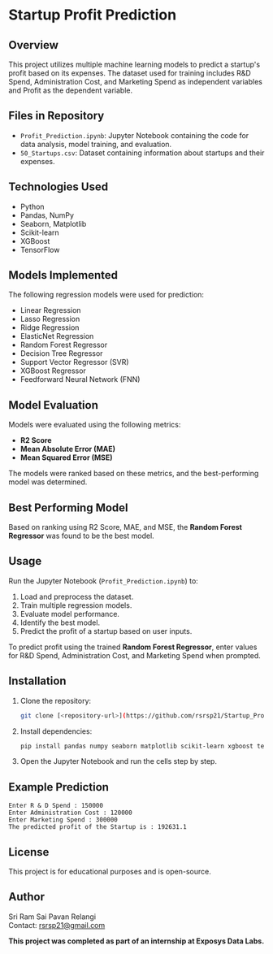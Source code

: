 # Startup Profit Prediction

## Overview

This project utilizes multiple machine learning models to predict a startup's profit based on its expenses. The dataset used for training includes R&D Spend, Administration Cost, and Marketing Spend as independent variables and Profit as the dependent variable.

## Files in Repository

- `Profit_Prediction.ipynb`: Jupyter Notebook containing the code for data analysis, model training, and evaluation.
- `50_Startups.csv`: Dataset containing information about startups and their expenses.

## Technologies Used

- Python
- Pandas, NumPy
- Seaborn, Matplotlib
- Scikit-learn
- XGBoost
- TensorFlow

## Models Implemented

The following regression models were used for prediction:

- Linear Regression
- Lasso Regression
- Ridge Regression
- ElasticNet Regression
- Random Forest Regressor
- Decision Tree Regressor
- Support Vector Regressor (SVR)
- XGBoost Regressor
- Feedforward Neural Network (FNN)

## Model Evaluation

Models were evaluated using the following metrics:

- **R2 Score**
- **Mean Absolute Error (MAE)**
- **Mean Squared Error (MSE)**

The models were ranked based on these metrics, and the best-performing model was determined.

## Best Performing Model

Based on ranking using R2 Score, MAE, and MSE, the **Random Forest Regressor** was found to be the best model.

## Usage

Run the Jupyter Notebook (`Profit_Prediction.ipynb`) to:

1. Load and preprocess the dataset.
2. Train multiple regression models.
3. Evaluate model performance.
4. Identify the best model.
5. Predict the profit of a startup based on user inputs.

To predict profit using the trained **Random Forest Regressor**, enter values for R&D Spend, Administration Cost, and Marketing Spend when prompted.

## Installation

1. Clone the repository:
   ```sh
   git clone [<repository-url>](https://github.com/rsrsp21/Startup_Profit_Prediction)
   ```
2. Install dependencies:
   ```sh
   pip install pandas numpy seaborn matplotlib scikit-learn xgboost tensorflow
   ```
3. Open the Jupyter Notebook and run the cells step by step.

## Example Prediction

```
Enter R & D Spend : 150000
Enter Administration Cost : 120000
Enter Marketing Spend : 300000
The predicted profit of the Startup is : 192631.1
```

## License

This project is for educational purposes and is open-source.

## Author

Sri Ram Sai Pavan Relangi\
Contact: [rsrsp21@gmail.com](mailto\:rsrsp21@gmail.com)

**This project was completed as part of an internship at Exposys Data Labs.**
